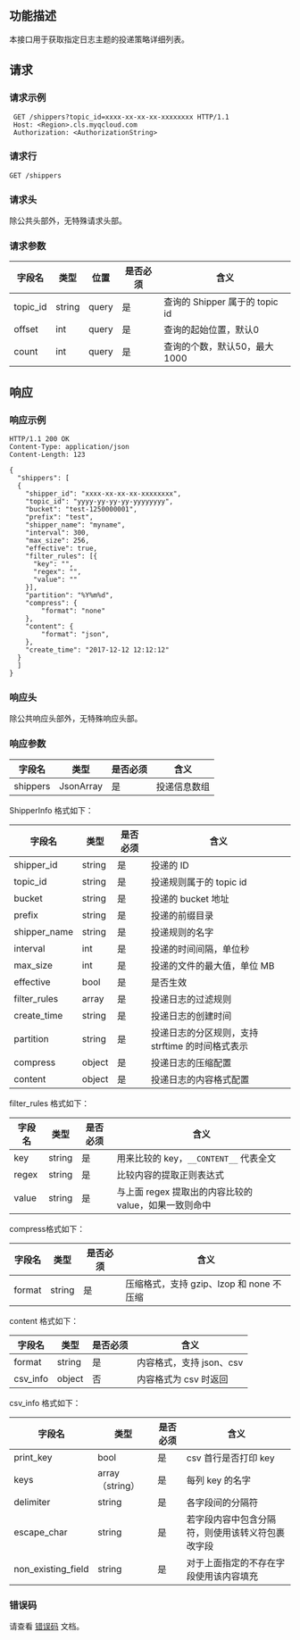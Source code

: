## 功能描述

本接口用于获取指定日志主题的投递策略详细列表。

## 请求

### 请求示例

```
 GET /shippers?topic_id=xxxx-xx-xx-xx-xxxxxxxx HTTP/1.1
 Host: <Region>.cls.myqcloud.com
 Authorization: <AuthorizationString>
```

### 请求行 

```
GET /shippers
```

### 请求头

除公共头部外，无特殊请求头部。

### 请求参数

| 字段名   | 类型   | 位置  | 是否必须 | 含义                          |
| -------- | ------ | ----- | -------- | ----------------------------- |
| topic_id | string | query | 是       | 查询的 Shipper 属于的 topic id |
| offset   | int    | query | 是       | 查询的起始位置，默认0         |
| count    | int    | query | 是       | 查询的个数，默认50，最大1000  |

## 响应

### 响应示例

```
HTTP/1.1 200 OK
Content-Type: application/json
Content-Length: 123

{
  "shippers": [
  {
    "shipper_id": "xxxx-xx-xx-xx-xxxxxxxx",
    "topic_id": "yyyy-yy-yy-yy-yyyyyyyy",
    "bucket": "test-1250000001",
    "prefix": "test",
    "shipper_name": "myname",
    "interval": 300,
    "max_size": 256,
    "effective": true,
    "filter_rules": [{
      "key": "",
      "regex": "",
      "value": ""
    }],
    "partition": "%Y%m%d",
    "compress": {
        "format": "none"
    },
    "content": {
        "format": "json",
    },
    "create_time": "2017-12-12 12:12:12"
  }
  ]
}
```

### 响应头

除公共响应头部外，无特殊响应头部。

### 响应参数

| 字段名   | 类型      | 是否必须 | 含义         |
| -------- | --------- | -------- | ------------ |
| shippers | JsonArray | 是       | 投递信息数组 |

ShipperInfo 格式如下： 

| 字段名       | 类型   | 是否必须 | 含义                                               |
| ------------ | ------ | -------- | -------------------------------------------------- |
| shipper_id   | string | 是       | 投递的 ID                                          |
| topic_id     | string | 是       | 投递规则属于的 topic id                            |
| bucket       | string | 是       | 投递的 bucket 地址                                 |
| prefix       | string | 是       | 投递的前缀目录                                     |
| shipper_name | string | 是       | 投递规则的名字                                     |
| interval     | int    | 是       | 投递的时间间隔，单位秒                            |
| max_size     | int    | 是       | 投递的文件的最大值，单位 MB                        |
| effective    | bool   | 是       | 是否生效                                           |
| filter_rules | array  | 是       | 投递日志的过滤规则                                 |
| create_time  | string | 是       | 投递日志的创建时间                                 |
| partition    | string | 是       | 投递日志的分区规则，支持 strftime 的时间格式表示 |
| compress     | object | 是       | 投递日志的压缩配置                                 |
| content      | object | 是       | 投递日志的内容格式配置                             |

filter_rules 格式如下：

| 字段名 | 类型   | 是否必须 | 含义                                                  |
| ------ | ------ | -------- | ----------------------------------------------------- |
| key    | string | 是       | 用来比较的 key，`__CONTENT__` 代表全文                |
| regex  | string | 是       | 比较内容的提取正则表达式                              |
| value  | string | 是       | 与上面 regex 提取出的内容比较的 value，如果一致则命中 |

compress格式如下：

| 字段名 | 类型   | 是否必须 | 含义                                       |
| ------ | ------ | -------- | ------------------------------------------ |
| format | string | 是       | 压缩格式，支持 gzip、lzop 和 none 不压缩 |

content 格式如下：

| 字段名   | 类型   | 是否必须 | 含义                        |
| -------- | ------ | -------- | --------------------------- |
| format   | string | 是       | 内容格式，支持 json、csv |
| csv_info | object | 否       | 内容格式为 csv 时返回       |

csv_info 格式如下：

| 字段名             | 类型          | 是否必须 | 含义                                             |
| ------------------ | ------------- | -------- | ------------------------------------------------ |
| print_key          | bool          | 是       | csv 首行是否打印 key                             |
| keys               | array（string） | 是       | 每列 key 的名字                                  |
| delimiter          | string        | 是       | 各字段间的分隔符                                 |
| escape_char        | string        | 是       | 若字段内容中包含分隔符，则使用该转义符包裹改字段 |
| non_existing_field | string        | 是       | 对于上面指定的不存在字段使用该内容填充           |

### 错误码

请查看 [错误码](https://cloud.tencent.com/document/product/614/12402) 文档。
